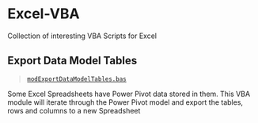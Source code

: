 # Excel-VBA

Collection of interesting VBA Scripts for Excel

## Export Data Model Tables

> [```modExportDataModelTables.bas```](./src/vba/modExportDataModelTables.bas)

Some Excel Spreadsheets have Power Pivot data stored in them.
This VBA module will iterate through the Power Pivot model and export the tables, rows and columns to a new Spreadsheet

